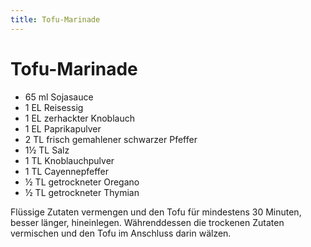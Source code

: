 ```yaml
---
title: Tofu-Marinade
---
```

# Tofu-Marinade

 * 65 ml Sojasauce
 * 1 EL Reisessig
 * 1 EL zerhackter Knoblauch
 * 1 EL Paprikapulver
 * 2 TL frisch gemahlener schwarzer Pfeffer
 * 1½ TL Salz
 * 1 TL Knoblauchpulver
 * 1 TL Cayennepfeffer
 * ½ TL getrockneter Oregano
 * ½ TL getrockneter Thymian

Flüssige Zutaten vermengen und den Tofu für mindestens 30 Minuten, besser länger, hineinlegen.
Währenddessen die trockenen Zutaten vermischen und den Tofu im Anschluss darin
wälzen.
